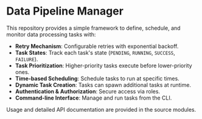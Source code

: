 # Data Pipeline Manager

This repository provides a simple framework to define, schedule, and monitor data processing tasks with:

- **Retry Mechanism**: Configurable retries with exponential backoff.
- **Task States**: Track each task's state (`PENDING`, `RUNNING`, `SUCCESS`, `FAILURE`).
- **Task Prioritization**: Higher-priority tasks execute before lower-priority ones.
- **Time-based Scheduling**: Schedule tasks to run at specific times.
- **Dynamic Task Creation**: Tasks can spawn additional tasks at runtime.
- **Authentication & Authorization**: Secure access via roles.
- **Command-line Interface**: Manage and run tasks from the CLI.

Usage and detailed API documentation are provided in the source modules.

